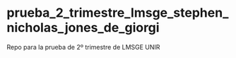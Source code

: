 # prueba_2_trimestre_lmsge_stephen_nicholas_jones_de_giorgi
Repo para la prueba de 2º trimestre de LMSGE UNIR
